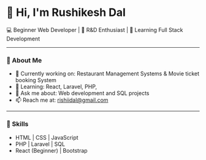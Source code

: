 # 👋 Hi, I'm Rushikesh Dal

💻 Beginner Web Developer | 🎯 R&D Enthusiast | 🌱 Learning Full Stack Development

---

### 🚀 About Me
- 🔭 Currently working on: Restaurant Management Systems & Movie ticket booking System  
- 🌱 Learning: React, Laravel, PHP,  
- 💬 Ask me about: Web development and SQL projects  
- 📫 Reach me at: rishiidal@gmail.com  

---

### 🧠 Skills
- HTML | CSS | JavaScript  
- PHP | Laravel | SQL  
- React (Beginner) | Bootstrap  
